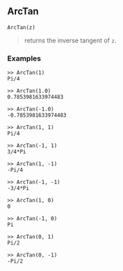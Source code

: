 ## ArcTan

```
ArcTan(z)
```

> returns the inverse tangent of `z`.
 
### Examples
``` 
>> ArcTan(1)    
Pi/4    
 
>> ArcTan(1.0)    
0.7853981633974483    
 
>> ArcTan(-1.0)    
-0.7853981633974483
 
>> ArcTan(1, 1)    
Pi/4   
 
>> ArcTan(-1, 1)    
3/4*Pi  
 
>> ArcTan(1, -1)    
-Pi/4  
 
>> ArcTan(-1, -1)    
-3/4*Pi    
 
>> ArcTan(1, 0)    
0    
 
>> ArcTan(-1, 0)    
Pi    
 
>> ArcTan(0, 1)    
Pi/2    
 
>> ArcTan(0, -1)    
-Pi/2   
``` 